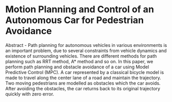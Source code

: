 # Motion Planning and Control of an Autonomous Car for Pedestrian Avoidance
Abstract - Path planning for autonomous vehicles in various environments is an important problem, due to several constraints from vehicle dynamics and existence of surrounding vehicles. There are different methods for path planning such as RRT method, A* method and so on. In this paper, we perform path planning and obstacle avoidance of a car using Model Predictive Control (MPC). A car represented by a classical bicycle model is made to travel along the center lane of a road and maintain the trajectory. Two moving pedestrians are modelled as obstacles which the car avoids. After avoiding the obstacles, the car returns back to its original trajectory quickly with zero error.
